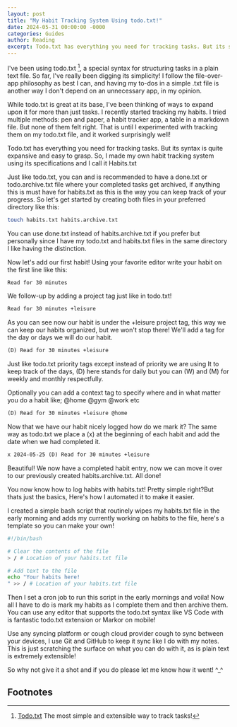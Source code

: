```yaml
---
layout: post
title: "My Habit Tracking System Using todo.txt!"
date: 2024-05-31 00:00:00 -0000
categories: Guides
author: Reading
excerpt: Todo.txt has everything you need for tracking tasks. But its syntax is quite expansive and easy to grasp. So, I made my own habit tracking system using its specifications and I call it Habits.txt
---
```


I've been using todo.txt [^1], a special syntax for structuring tasks in a plain text file. So far, I've really been digging its simplicity! I follow the file-over-app philosophy as best I can, and having my to-dos in a simple .txt file is another way I don't depend on an unnecessary app, in my opinion.

While todo.txt is great at its base, I've been thinking of ways to expand upon it for more than just tasks. I recently started tracking my habits. I tried multiple methods: pen and paper, a habit tracker app, a table in a markdown file. But none of them felt right. That is until I experimented with tracking them on my todo.txt file, and it worked surprisingly well! 

Todo.txt has everything you need for tracking tasks. But its syntax is quite expansive and easy to grasp. So, I made my own habit tracking system using its specifications and I call it Habits.txt

Just like todo.txt, you can and is recommended to have a done.txt or todo.archive.txt file where your completed tasks get archived, if anything this is must have for habits.txt as this is the way you can keep track of your progress. So let's get started by creating both files in your preferred directory like this:

```bash
touch habits.txt habits.archive.txt
```
You can use done.txt instead of habits.archive.txt if you prefer but personally since I have my todo.txt and habits.txt files in the same directory I like having the distinction.

Now let's add our first habit! Using your favorite editor write your habit on the first line like this:

```xml
Read for 30 minutes

```

We follow-up by adding a project tag just like in todo.txt!

```xml
Read for 30 minutes +leisure

```

As you can see now our habit is under the +leisure project tag, this way we can keep our habits organized, but we won't stop there! We'll add a tag for the day or days we will do our habit. 


```xml
(D) Read for 30 minutes +leisure 

```

Just like todo.txt priority tags except instead of priority we are using It to keep track of the days, (D) here stands for daily but you can (W)  and (M) for weekly and monthly respectfully.
 
Optionally you can add a context tag to specify where and in what matter you do a habit like; @home @gym @work etc

```xml
(D) Read for 30 minutes +leisure @home
```

Now that we have our habit nicely logged how do we mark it? The same way as todo.txt we place a (x) at the beginning of each habit and add the date when we had completed it.

```xml
x 2024-05-25 (D) Read for 30 minutes +leisure

```

Beautiful! We now have a completed habit entry, now we can move it over to our previously created habits.archive.txt. All done!

You now know how to log habits with habits.txt! Pretty simple right?But thats just the basics, Here's how I automated it to make it easier.

I created a simple bash script that routinely wipes my habits.txt file in the early morning and adds my currently working on habits to the file, here's a template so you can make your own!

```bash
#!/bin/bash

# Clear the contents of the file
> / # Location of your habits.txt file

# Add text to the file
echo "Your habits here!
" >> / # Location of your habits.txt file

```

Then I set a cron job to run this script in the early mornings and voila! Now all I have to do is mark my habits as I complete them and then archive them. You can use any editor that supports the todo.txt syntax like VS Code with is fantastic todo.txt extension or Markor on mobile! 

Use any syncing platform or cough cloud provider cough to sync between your devices, I use Git and GitHub to keep it sync like I do with my notes. This is just scratching the surface on what you can do with it, as is plain text is extremely extensible! 

So why not give it a shot and if you do please let me know how it went! ^_^


## Footnotes

[^1]: [Todo.txt](http://todotxt.org/) The most simple and extensible way to track tasks! 


